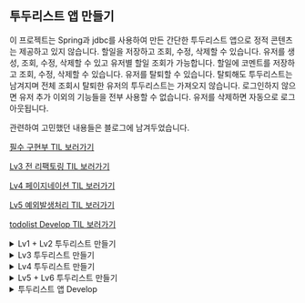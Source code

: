 ## 투두리스트 앱 만들기

이 프로젝트는 Spring과 jdbc를 사용하여 만든 간단한 투두리스트 앱으로 정적 콘텐츠는 제공하고 있지 않습니다.
할일을 저장하고 조회, 수정, 삭제할 수 있습니다.
유저를 생성, 조회, 수정, 삭제할 수 있고 유저별 할일 조회가 가능합니다.
할일에 코멘트를 저장하고 조회, 수정, 삭제할 수 있습니다.
유저를 탈퇴할 수 있습니다. 탈퇴해도 투두리스트는 남겨지며 전체 조회시 탈퇴한 유저의 투두리스트는 가져오지 않습니다.
로그인하지 않으면 유저 추가 이외의 기능들을 전부 사용할 수 없습니다.
유저를 삭제하면 자동으로 로그아웃됩니다.

관련하여 고민했던 내용들은 블로그에 남겨두었습니다.

[필수 구현부 TIL 보러가기](https://heehyun0221.tistory.com/94)

[Lv3 전 리팩토링 TIL 보러가기](https://heehyun0221.tistory.com/96)

[Lv4 페이지네이션 TIL 보러가기](https://heehyun0221.tistory.com/97)

[Lv5 예외발생처리 TIL 보러가기](https://heehyun0221.tistory.com/98)

[todolist Develop TIL 보러가기](https://heehyun0221.tistory.com/108)

<details>
  <summary> Lv1 + Lv2 투두리스트 만들기 </summary>
  
   ### 1. 첫번째 투두리스트 앱

   [Lv1+Lv2 코드보러가기](https://github.com/HEEHYUN0221/todolist/tree/main/lv1)
 
  요구사항 : 일정 생성, 조회, 수정, 삭제 기능 구현.

  api 명세서

  ![todolistLv1_api](https://github.com/user-attachments/assets/9a08a839-9949-460a-8ecf-a70ac3e50474)

  
  추가한 기능

  1. 투두리스트 생성

  2. 투두리스트 단건 조회 : 글 자체의 식별자를 이용하여 투두를 찾습니다.

  3. 투두리스트 전체 조회

  4. 투두리스트 수정 : 수정 시 투두의 수정 날짜를 갱신합니다. 

  5. 투두리스트 삭제

 특이사항 : 코드 리팩토링 전 강의에서 제공된 코드를 참고하여 작성된 코드입니다. 그렇기에 Request와 Response 객체가 각각 하나씩만 있고 모든 기능에서 dto 객체를 돌려쓰기에 유지보수가 힘들다는 단점이 있습니다.

  
  
</details>

<details>
  <summary> Lv3 투두리스트 만들기 </summary>

  ### 2. 두번째 투두리스트 앱 

  [Lv3 코드 보러가기](https://github.com/HEEHYUN0221/todolist/tree/main/lv3)

  요구사항 : '작성자' 추가

  api 명세서

  ![image](https://github.com/user-attachments/assets/f82e853e-f125-4e6a-92a4-ca96cd9e4f7c)

  추가한 기능

  1. 유저 생성 : 이름과 이메일만 있으면 유저를 생성할 수 있고 유저 개인의 식별자를 받을 수 있으며 가입한 날짜가 표기 됩니다.

  2. 유저 조회 : 유저 개인의 식별자로 유저의 정보를 조회할 수 있습니다.

  3. 유저 수정 : 이름과 이메일을 수정할 수 있습니다.

  4. 유저 삭제

  5. 투두리스트 유저별 조회 : 유저 식별자를 통해 유저가 작성한 투두리스트를 확인할 수 있도록 기능을 추가했습니다.

     

  수정된 기능

  1. 투두리스트 수정 : 투두리스트를 수정하면 유저의 '마지막 수정 날짜' 부분이 업데이트 되도록 기능을 수정했습니다.
     

  특이사항 : 코드 리팩토링을 진행하여 Dto 객체를 분리 후 Lv3의 '작성자'추가 부분을 진행했습니다. 기능이 훨씬 늘어나는 만큼 폴더 구조를 알아보기 쉽게 설계했습니다.

  


  
</details>

<details>
  
  <summary> Lv4 투두리스트 만들기 </summary>

  ### 3. 세번째 투두리스트 앱

  [Lv4 코드보러가기](https://github.com/HEEHYUN0221/todolist/tree/main/lv4)

  요구사항 : 페이지네이션

  수정된 기능
  
  1. 투두리스트 전체 조회 : 전체 조회 시 페이지 번호와 페이지 사이즈를 받아서 원하는 갯수만큼 출력할 수 있도록 수정했습니다. 만약 원하는 갯수와 페이지 번호가 없을 시엔 맨 처음 페이지에 5개가 출력됩니다.

  [Lv4-2 코드보러가기]() -- 미완료된 코드입니다.

  수정된 기능

  1. 투두리스트 전체 조회 : 기존 Lv4 코드에는 sql문에 offset이 적용되어있습니다. 해당 sql문은 offset값이 커질수록 성능저하가 발생할 가능성이 있기에 no-offset 방식으로 수정하려하는데 현재까지 미완성입니다.

     
</details>

<details>

  <summary> Lv5 + Lv6 투두리스트 만들기 </summary>

  ### 4. 네번째 투두리스트 앱

  [Lv5 코드보러가기](https://github.com/HEEHYUN0221/todolist/tree/main/lv5)

  요구사항 : 예외처리, 필수값 검증

  추가된 기능

  1. 사용자 정의 예외 처리

  2. 알 수 없는 예외에 대한 처리

  3. 전역 예외처리

  4. 사용자 이메일 값 검증(생성, 수정)

  5. 할일 내용 200자 제한(생성, 수정)

 수정된 기능

 1. 전반적인 예외처리 부분 수정

</details>

<details>

  <summary> 투두리스트 앱 Develop </summary>

### 5. 다섯번째 투두리스트 앱(확장)

[코드보러가기](https://github.com/HEEHYUN0221/todolist/tree/main/advanced/advancedTodolist)

요구사항 : JDBC 대신 JPA 사용, 로그인 기능, 비밀 번호 암호화, 댓글 기능 추가, 페이지 구현

추가된 기능 

1. 로그인/로그아웃 기능 추가

2. 댓글 기능 추가

수정된 기능

1. 로그인 해야 기능 이용 가능

2. 유저 탈퇴 후 전체 조회 시 탈퇴한 유저의 글이 보이지 않도록 수정

3. 비밀번호는 암호화되어 클라이언트에게 전달

4. 할일 전제 조회 시 페이지 크기와 페이지 번호를 지정해 조회, 기본 조회시 처음 5개만 조회

</details>

